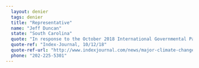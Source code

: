 ```yaml
---
  layout: denier
  tags: denier
  title: "Representative"
  name: "Jeff Duncan"
  state: "South Carolina"
  quote: "In response to the October 2018 International Governmental Panel on Climate Change (IPCC) report, Rep. Duncan said: “The climate alarmists continue to move the goalposts when their politically motivated projections do not come true. What was predicted decades ago has yet to take place. We all know that global temperatures have changed throughout the generations, but we must not look to activist climate organizations to push a false agenda in an effort to upend parts of our economy.\""
  quote-ref: "Index-Journal, 10/12/18"
  quote-ref-url: "http://www.indexjournal.com/news/major-climate-change-report-met-with-silence-by-sc-gop/article_39e22255-80e0-5338-9191-af1a8abef10a.html"
  phone: "202-225-5301"
---
```

